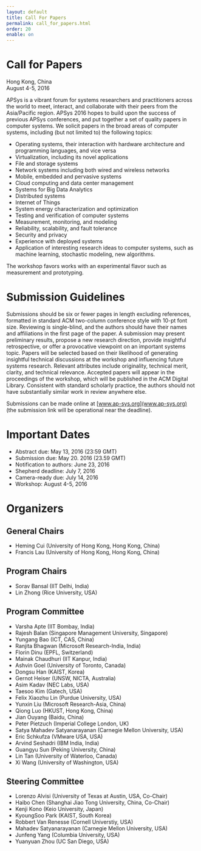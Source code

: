 ```yaml
---
layout: default
title: Call For Papers
permalink: call_for_papers.html
order: 20 
enable: on
---
```


<!---
Date: 28 Feb 2016
Author: Jingyu Yang
Purpose: To build a website for APSys 2016 for Dr. Cui.
Copy From: Takahiro, who is the author of APSys2015.
--->

# Call for Papers

<div class="align-right sub-title">Hong Kong, China</div>
<div class="align-right sub-title">August 4-5, 2016</div>

APSys is a vibrant forum for systems researchers and practitioners across the world to meet, interact, and collaborate with their peers from the Asia/Pacific region. APSys 2016 hopes to build upon the success of previous APSys conferences, and put together a set of quality papers in computer systems. We solicit papers in the broad areas of computer systems, including (but not limited to) the following topics:

* Operating systems, their interaction with hardware architecture and programming languages, and vice versa
* Virtualization, including its novel applications
* File and storage systems
* Network systems including both wired and wireless networks
* Mobile, embedded and pervasive systems
* Cloud computing and data center management
* Systems for Big Data Analytics 
* Distributed systems
* Internet of Things
* System energy characterization and optimization 
* Testing and verification of computer systems
* Measurement, monitoring, and modeling
* Reliability, scalability, and fault tolerance
* Security and privacy
* Experience with deployed systems
* Application of interesting research ideas to computer systems, such as machine learning, stochastic modeling, new algorithms.

The workshop favors works with an experimental flavor such as measurement and prototyping.

# Submission Guidelines
Submissions should be six or fewer pages in length excluding references, formatted in standard ACM two-column conference style with 10-pt font size. Reviewing is single-blind, and the authors should have their names and affiliations in the first page of the paper. A submission may present preliminary results, propose a new research direction, provide insightful retrospective, or offer a provocative viewpoint on an important systems topic. Papers will be selected based on their likelihood of generating insightful technical discussions at the workshop and influencing future systems research. Relevant attributes include originality, technical merit, clarity, and technical relevance. Accepted papers will appear in the proceedings of the workshop, which will be published in the ACM Digital Library. Consistent with standard scholarly practice, the authors should not have substantially similar work in review anywhere else.

Submissions can be made online at [www.ap-sys.org](www.ap-sys.org) (the submission link will be operational near the deadline).

# Important Dates

* Abstract due: May 13, 2016 (23:59 GMT)
* Submission due: May 20. 2016 (23.59 GMT)
* Notification to authors: June 23, 2016
* Shepherd deadline: July 7, 2016
* Camera-ready due: July 14, 2016
* Workshop: August 4-5, 2016

# Organizers

## General Chairs

* Heming Cui (University of Hong Kong, Hong Kong, China)
* Francis Lau (University of Hong Kong, Hong Kong, China)

## Program Chairs

* Sorav Bansal (IIT Delhi, India)
* Lin Zhong (Rice University, USA)

## Program Committee

* Varsha Apte (IIT Bombay, India)
* Rajesh Balan (Singapore Management University, Singapore)
* Yungang Bao (ICT, CAS, China)
* Ranjita Bhagwan (Microsoft Research-India, India)
* Florin Dinu (EPFL, Switzerland)
* Mainak Chaudhuri (IIT Kanpur, India)
* Ashvin Goel (University of Toronto, Canada)
* Dongsu Han (KAIST, Korea)
* Gernot Heiser (UNSW, NICTA, Australia)
* Asim Kadav (NEC Labs, USA)
* Taesoo Kim (Gatech, USA)
* Felix Xiaozhu Lin (Purdue University, USA)
* Yunxin Liu (Microsoft Research-Asia, China)
* Qiong Luo (HKUST, Hong Kong, China)
* Jian Ouyang (Baidu, China)
* Peter Pietzuch (Imperial College London, UK)
* Satya Mahadev Satyanarayanan (Carnegie Mellon University, USA)
* Eric Schkufza (VMware USA, USA)
* Arvind Seshadri (IBM India, India)
* Guangyu Sun (Peking University, China)
* Lin Tan (University of Waterloo, Canada)
* Xi Wang (University of Washington, USA)

## Steering Committee

* Lorenzo Alvisi (University of Texas at Austin, USA, Co-Chair)
* Haibo Chen (Shanghai Jiao Tong University, China, Co-Chair)
* Kenji Kono (Keio University, Japan)
* KyoungSoo Park (KAIST, South Korea)
* Robbert Van Renesse (Cornell Universtiy, USA)
* Mahadev Satyanarayanan (Carnegie Mellon University, USA)
* Junfeng Yang (Columbia University, USA)
* Yuanyuan Zhou (UC San Diego, USA)
